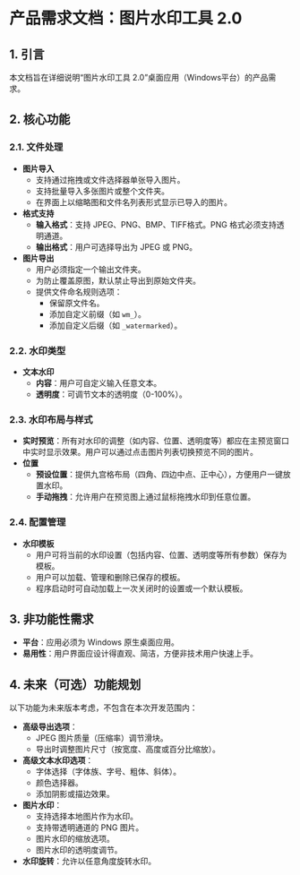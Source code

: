 # 产品需求文档：图片水印工具 2.0

## 1. 引言

本文档旨在详细说明“图片水印工具 2.0”桌面应用（Windows平台）的产品需求。

## 2. 核心功能

### 2.1. 文件处理

*   **图片导入**
    *   支持通过拖拽或文件选择器单张导入图片。
    *   支持批量导入多张图片或整个文件夹。
    *   在界面上以缩略图和文件名列表形式显示已导入的图片。
*   **格式支持**
    *   **输入格式**：支持 JPEG、PNG、BMP、TIFF格式。PNG 格式必须支持透明通道。
    *   **输出格式**：用户可选择导出为 JPEG 或 PNG。
*   **图片导出**
    *   用户必须指定一个输出文件夹。
    *   为防止覆盖原图，默认禁止导出到原始文件夹。
    *   提供文件命名规则选项：
        *   保留原文件名。
        *   添加自定义前缀（如 `wm_`）。
        *   添加自定义后缀（如 `_watermarked`）。

### 2.2. 水印类型

*   **文本水印**
    *   **内容**：用户可自定义输入任意文本。
    *   **透明度**：可调节文本的透明度（0-100%）。

### 2.3. 水印布局与样式

*   **实时预览**：所有对水印的调整（如内容、位置、透明度等）都应在主预览窗口中实时显示效果。用户可以通过点击图片列表切换预览不同的图片。
*   **位置**
    *   **预设位置**：提供九宫格布局（四角、四边中点、正中心），方便用户一键放置水印。
    *   **手动拖拽**：允许用户在预览图上通过鼠标拖拽水印到任意位置。

### 2.4. 配置管理

*   **水印模板**
    *   用户可将当前的水印设置（包括内容、位置、透明度等所有参数）保存为模板。
    *   用户可以加载、管理和删除已保存的模板。
    *   程序启动时可自动加载上一次关闭时的设置或一个默认模板。

## 3. 非功能性需求

*   **平台**：应用必须为 Windows 原生桌面应用。
*   **易用性**：用户界面应设计得直观、简洁，方便非技术用户快速上手。

## 4. 未来（可选）功能规划

以下功能为未来版本考虑，不包含在本次开发范围内：

*   **高级导出选项**：
    *   JPEG 图片质量（压缩率）调节滑块。
    *   导出时调整图片尺寸（按宽度、高度或百分比缩放）。
*   **高级文本水印选项**：
    *   字体选择（字体族、字号、粗体、斜体）。
    *   颜色选择器。
    *   添加阴影或描边效果。
*   **图片水印**：
    *   支持选择本地图片作为水印。
    *   支持带透明通道的 PNG 图片。
    *   图片水印的缩放选项。
    *   图片水印的透明度调节。
*   **水印旋转**：允许以任意角度旋转水印。